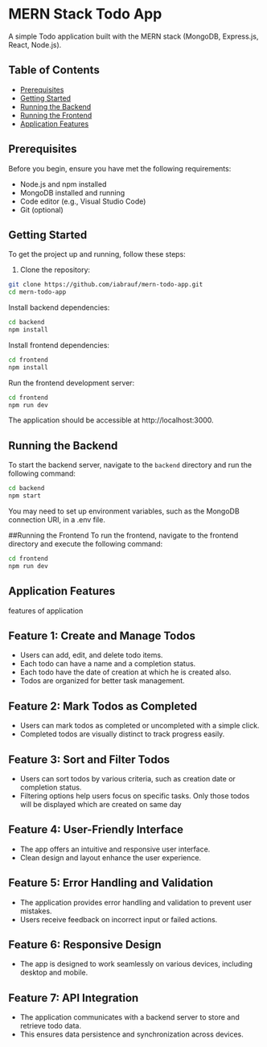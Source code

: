 # MERN Stack Todo App

A simple Todo application built with the MERN stack (MongoDB, Express.js, React, Node.js).

## Table of Contents

- [Prerequisites](#prerequisites)
- [Getting Started](#getting-started)
- [Running the Backend](#running-the-backend)
- [Running the Frontend](#running-the-frontend)
- [Application Features](#application-features)

## Prerequisites

Before you begin, ensure you have met the following requirements:

- Node.js and npm installed
- MongoDB installed and running
- Code editor (e.g., Visual Studio Code)
- Git (optional)

## Getting Started

To get the project up and running, follow these steps:

1. Clone the repository:

```bash
git clone https://github.com/iabrauf/mern-todo-app.git
cd mern-todo-app
```

Install backend dependencies:

```bash
cd backend
npm install
```

Install frontend dependencies:

```bash
cd frontend
npm install
```

Run the frontend development server:

```bash
cd frontend
npm run dev
```

The application should be accessible at http://localhost:3000.

## Running the Backend

To start the backend server, navigate to the `backend` directory and run the following command:

```bash
cd backend
npm start
```

You may need to set up environment variables, such as the MongoDB connection URI, in a .env file.

##Running the Frontend
To run the frontend, navigate to the frontend directory and execute the following command:

```bash
cd frontend
npm run dev
```

## Application Features

features of application

## Feature 1: Create and Manage Todos

- Users can add, edit, and delete todo items.
- Each todo can have a name and a completion status.
- Each todo have the date of creation at which he is created also.
- Todos are organized for better task management.

## Feature 2: Mark Todos as Completed

- Users can mark todos as completed or uncompleted with a simple click.
- Completed todos are visually distinct to track progress easily.

## Feature 3: Sort and Filter Todos

- Users can sort todos by various criteria, such as creation date or completion status.
- Filtering options help users focus on specific tasks. Only those todos will be displayed which are created on same day

## Feature 4: User-Friendly Interface

- The app offers an intuitive and responsive user interface.
- Clean design and layout enhance the user experience.

## Feature 5: Error Handling and Validation

- The application provides error handling and validation to prevent user mistakes.
- Users receive feedback on incorrect input or failed actions.

## Feature 6: Responsive Design

- The app is designed to work seamlessly on various devices, including desktop and mobile.

## Feature 7: API Integration

- The application communicates with a backend server to store and retrieve todo data.
- This ensures data persistence and synchronization across devices.
